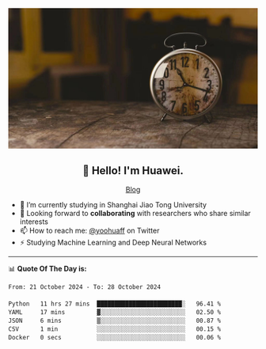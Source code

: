 <div align="center">
  <a href="https://github.com/JHW5981">
    <img src="./assets/background.jpg">
  </a>
</div>

<h2 align="center">👋 Hello! I'm Huawei.</h2>
<p align="center">
  <a href="https://blog.csdn.net/Edward__J?spm=1000.2115.3001.5343">Blog</a>
</p>


- 🔭 I’m currently studying in Shanghai Jiao Tong University
- 💬 Looking forward to **collaborating** with researchers who share similar interests
- 📫 How to reach me: [@yoohuaff](https://twitter.com/yoohuaff) on Twitter
- ⚡ Studying Machine Learning and Deep Neural Networks

-------
📊 **Quote Of The Day is:**
<!--START_SECTION:waka-->

```txt
From: 21 October 2024 - To: 28 October 2024

Python   11 hrs 27 mins  ████████████████████████░   96.41 %
YAML     17 mins         ▓░░░░░░░░░░░░░░░░░░░░░░░░   02.50 %
JSON     6 mins          ▒░░░░░░░░░░░░░░░░░░░░░░░░   00.87 %
CSV      1 min           ░░░░░░░░░░░░░░░░░░░░░░░░░   00.15 %
Docker   0 secs          ░░░░░░░░░░░░░░░░░░░░░░░░░   00.06 %
```

<!--END_SECTION:waka-->
